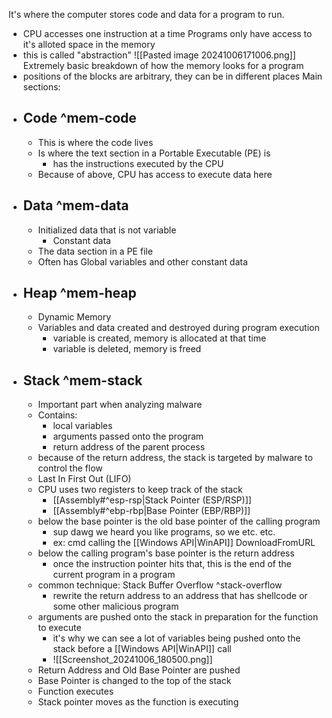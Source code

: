 It's where the computer stores code and data for a program to run.
- CPU accesses one instruction at a time
Programs only have access to it's alloted space in the memory
- this is called "abstraction"
![[Pasted image 20241006171006.png]]
Extremely basic breakdown of how the memory looks for a program
- positions of the blocks are arbitrary, they can be in different places
Main sections:
- ## Code ^mem-code
	- This is where the code lives
	- Is where the text section in a Portable Executable (PE) is
		- has the instructions executed by the CPU
	- Because of above, CPU has access to execute data here
- ## Data ^mem-data
	- Initialized data that is not variable
		- Constant data
	- The data section in a PE file
	- Often has Global variables and other constant data
- ## Heap ^mem-heap
	- Dynamic Memory
	- Variables and data created and destroyed during program execution
		- variable is created, memory is allocated at that time
		- variable is deleted, memory is freed
- ## Stack ^mem-stack
	- Important part when analyzing malware
	- Contains:
		- local variables
		- arguments passed onto the program
		- return address of the parent process
	- because of the return address, the stack is targeted by malware to control the flow
	- Last In First Out (LIFO)
	- CPU uses two registers to keep track of the stack
		- [[Assembly#^esp-rsp|Stack Pointer (ESP/RSP)]]
		- [[Assembly#^ebp-rbp|Base Pointer (EBP/RBP)]]
	- below the base pointer is the old base pointer of the calling program
		- sup dawg we heard you like programs, so we etc. etc.
		- ex: cmd calling the [[Windows API|WinAPI]] DownloadFromURL
	- below the calling program's base pointer is the return address
		- once the instruction pointer hits that, this is the end of the current program in a program
	- common technique: Stack Buffer Overflow ^stack-overflow
		- rewrite the return address to an address that has shellcode or some other malicious program
	- arguments are pushed onto the stack in preparation for the function to execute
		- it's why we can see a lot of variables being pushed onto the stack before a [[Windows API|WinAPI]] call
		- ![[Screenshot_20241006_180500.png]]
	- Return Address and Old Base Pointer are pushed
	- Base Pointer is changed to the top of the stack
	- Function executes
	- Stack pointer moves as the function is executing